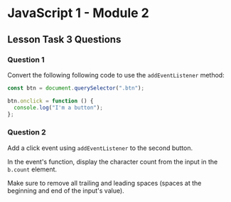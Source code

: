 # JavaScript 1 - Module 2

## Lesson Task 3 Questions

### Question 1

Convert the following following code to use the `addEventListener` method:

```js
const btn = document.querySelector(".btn");

btn.onclick = function () {
  console.log("I'm a button");
};
```

### Question 2

Add a click event using `addEventListener` to the second button.

In the event's function, display the character count from the input in the `b.count` element.

Make sure to remove all trailing and leading spaces (spaces at the beginning and end of the input's value).
